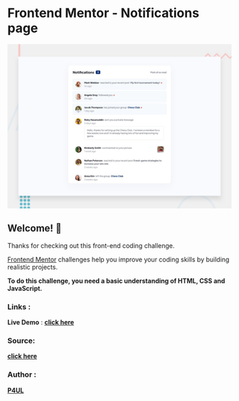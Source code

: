 # Frontend Mentor - Notifications page

![Design preview for the Notifications page coding challenge](./design/desktop-preview.jpg)

## Welcome! 👋

Thanks for checking out this front-end coding challenge.

[Frontend Mentor](https://www.frontendmentor.io) challenges help you improve your coding skills by building realistic projects.

**To do this challenge, you need a basic understanding of HTML, CSS and JavaScript.**

### Links : 

**Live Demo** : [**click here**](https://www.0xcyberpj.ml/frontend-mentor/notification-page/)

### Source: 
[**click here**](https://github.com/0xcyberpj/frontend-mentor/tree/main/notification-page)

### Author : 

[**P4UL**](https://github.com/0xcyberpj)
